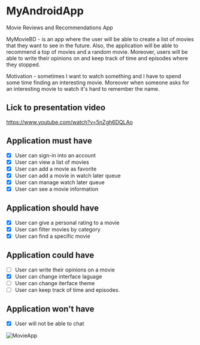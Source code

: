 # MyAndroidApp

Movie Reviews and Recommendations App

  MyMovieBD - is an app where the user will be able to create a list of movies that they want to see in the future. 
Also, the application will be able to recommend a top of movies and a random movie. Moreover, users will be able to write their opinions on and keep track of 
time and episodes where they stopped.

  Motivation - sometimes I want to watch something and I have to spend some time finding an interesting movie. Moreover when someone asks for an interesting movie to watch it's
hard to remember the name.

## Lick to presentation video
https://www.youtube.com/watch?v=5nZgh6DQLAo

## Application must have

  - [x] User can sign-in into an account                  
  - [x] User can view a list of movies                  
  - [x] User can add a movie as favorite                
  - [x] User can add a movie in watch later queue      
  - [x] User can manage watch later queue                
  - [x] User can see a movie information                  
  
## Application should have

   - [x] User can give a personal rating to a movie        
   - [x] User can filter movies by category             
   - [x] User can find a specific movie                 
  
## Application could have

   - [ ] User can write their opinions on a movie          
   - [x] User can change interface laguage                 
   - [ ] User can change iterface theme                    
   - [ ] User can keep track of time and episodes.         
      
## Application won't have

   - [x] User will not be able to chat                                   
          
      
![MovieApp](https://user-images.githubusercontent.com/58509123/111078105-476acb80-84f4-11eb-9464-aafc1f526848.png)
